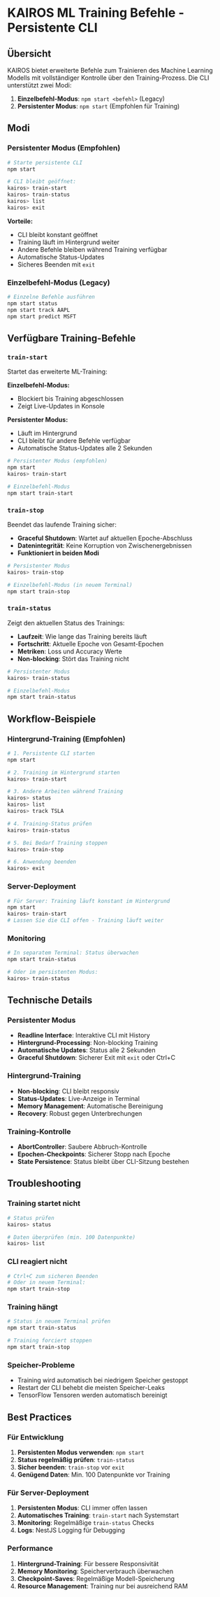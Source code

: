 # KAIROS ML Training Befehle - Persistente CLI

## Übersicht

KAIROS bietet erweiterte Befehle zum Trainieren des Machine Learning Modells mit vollständiger Kontrolle über den Training-Prozess. Die CLI unterstützt zwei Modi:

1. **Einzelbefehl-Modus**: `npm start <befehl>` (Legacy)
2. **Persistenter Modus**: `npm start` (Empfohlen für Training)

## Modi

### Persistenter Modus (Empfohlen)

```bash
# Starte persistente CLI
npm start

# CLI bleibt geöffnet:
kairos> train-start
kairos> train-status
kairos> list
kairos> exit
```

**Vorteile:**

- CLI bleibt konstant geöffnet
- Training läuft im Hintergrund weiter
- Andere Befehle bleiben während Training verfügbar
- Automatische Status-Updates
- Sicheres Beenden mit `exit`

### Einzelbefehl-Modus (Legacy)

```bash
# Einzelne Befehle ausführen
npm start status
npm start track AAPL
npm start predict MSFT
```

## Verfügbare Training-Befehle

### `train-start`

Startet das erweiterte ML-Training:

**Einzelbefehl-Modus:**

- Blockiert bis Training abgeschlossen
- Zeigt Live-Updates in Konsole

**Persistenter Modus:**

- Läuft im Hintergrund
- CLI bleibt für andere Befehle verfügbar
- Automatische Status-Updates alle 2 Sekunden

```bash
# Persistenter Modus (empfohlen)
npm start
kairos> train-start

# Einzelbefehl-Modus
npm start train-start
```

### `train-stop`

Beendet das laufende Training sicher:

- **Graceful Shutdown**: Wartet auf aktuellen Epoche-Abschluss
- **Datenintegrität**: Keine Korruption von Zwischenergebnissen
- **Funktioniert in beiden Modi**

```bash
# Persistenter Modus
kairos> train-stop

# Einzelbefehl-Modus (in neuem Terminal)
npm start train-stop
```

### `train-status`

Zeigt den aktuellen Status des Trainings:

- **Laufzeit**: Wie lange das Training bereits läuft
- **Fortschritt**: Aktuelle Epoche von Gesamt-Epochen
- **Metriken**: Loss und Accuracy Werte
- **Non-blocking**: Stört das Training nicht

```bash
# Persistenter Modus
kairos> train-status

# Einzelbefehl-Modus
npm start train-status
```

## Workflow-Beispiele

### Hintergrund-Training (Empfohlen)

```bash
# 1. Persistente CLI starten
npm start

# 2. Training im Hintergrund starten
kairos> train-start

# 3. Andere Arbeiten während Training
kairos> status
kairos> list
kairos> track TSLA

# 4. Training-Status prüfen
kairos> train-status

# 5. Bei Bedarf Training stoppen
kairos> train-stop

# 6. Anwendung beenden
kairos> exit
```

### Server-Deployment

```bash
# Für Server: Training läuft konstant im Hintergrund
npm start
kairos> train-start
# Lassen Sie die CLI offen - Training läuft weiter
```

### Monitoring

```bash
# In separatem Terminal: Status überwachen
npm start train-status

# Oder im persistenten Modus:
kairos> train-status
```

## Technische Details

### Persistenter Modus

- **Readline Interface**: Interaktive CLI mit History
- **Hintergrund-Processing**: Non-blocking Training
- **Automatische Updates**: Status alle 2 Sekunden
- **Graceful Shutdown**: Sicherer Exit mit `exit` oder Ctrl+C

### Hintergrund-Training

- **Non-blocking**: CLI bleibt responsiv
- **Status-Updates**: Live-Anzeige in Terminal
- **Memory Management**: Automatische Bereinigung
- **Recovery**: Robust gegen Unterbrechungen

### Training-Kontrolle

- **AbortController**: Saubere Abbruch-Kontrolle
- **Epochen-Checkpoints**: Sicherer Stopp nach Epoche
- **State Persistence**: Status bleibt über CLI-Sitzung bestehen

## Troubleshooting

### Training startet nicht

```bash
# Status prüfen
kairos> status

# Daten überprüfen (min. 100 Datenpunkte)
kairos> list
```

### CLI reagiert nicht

```bash
# Ctrl+C zum sicheren Beenden
# Oder in neuem Terminal:
npm start train-stop
```

### Training hängt

```bash
# Status in neuem Terminal prüfen
npm start train-status

# Training forciert stoppen
npm start train-stop
```

### Speicher-Probleme

- Training wird automatisch bei niedrigem Speicher gestoppt
- Restart der CLI behebt die meisten Speicher-Leaks
- TensorFlow Tensoren werden automatisch bereinigt

## Best Practices

### Für Entwicklung

1. **Persistenten Modus verwenden**: `npm start`
2. **Status regelmäßig prüfen**: `train-status`
3. **Sicher beenden**: `train-stop` vor `exit`
4. **Genügend Daten**: Min. 100 Datenpunkte vor Training

### Für Server-Deployment

1. **Persistenten Modus**: CLI immer offen lassen
2. **Automatisches Training**: `train-start` nach Systemstart
3. **Monitoring**: Regelmäßige `train-status` Checks
4. **Logs**: NestJS Logging für Debugging

### Performance

1. **Hintergrund-Training**: Für bessere Responsivität
2. **Memory Monitoring**: Speicherverbrauch überwachen
3. **Checkpoint-Saves**: Regelmäßige Modell-Speicherung
4. **Resource Management**: Training nur bei ausreichend RAM
